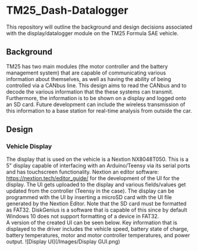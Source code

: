 # TM25_Dash-Datalogger
This repository will outline the background and design decisions associated with the display/datalogger module on the TM25 Formula SAE vehicle.  
## Background
TM25 has two main modules (the motor controller and the battery management system) that are capable of communicating various information about themselves, as well as having the ability of being controlled via a CANbus line. 
This design aims to read the CANbus and to decode the various information that the these systems can transmit. Furthermore, the information is to be shown on a display and logged onto an SD card. Future development can
include the wireless transmission of this information to a base station for real-time analysis from outside the car.  
## Design
### Vehicle Display  
The display that is used on the vehicle is a Nextion NX8048T050. This is a 5" display capable of interfacing with an Arduino/Teensy via its serial ports and has touchscreen functionality. Nextion an editor software: 
https://nextion.tech/editor_guide/ for the development of the UI for the display. The UI gets uploaded to the display and various fields/values get updated from the controller (Teensy in the case). The display 
can be programmed with the UI by inserting a microSD card with the UI file generated by the Nextion Editor. Note that the SD card must be formatted as FAT32. DiskGenius is a software that is capable of this
since by default Windows 10 does not support formatting of a device in FAT32.   
A version of the created UI can be seen below. Key information that is displayed to the driver includes the vehicle speed, battery state of charge, battery temperatures, motor and motor controller temperatures,
and power output. ![Display UI](/Images/Display GUI.png)
